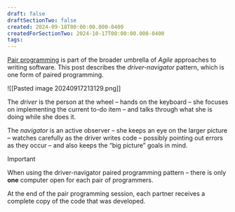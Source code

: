 ```yaml
---
draft: false
draftSectionTwo: false
created: 2024-09-18T00:00:00.000-0400
createdForSectionTwo: 2024-10-17T00:00:00.000-0400
tags: 
---
```


[Pair programming](https://martinfowler.com/articles/on-pair-programming.html) is part of the broader umbrella of _Agile_ approaches to writing software. This post describes the *driver-navigator* pattern, which is one form of paired programming.

![[Pasted image 20240917213129.png]]

The *driver* is the person at the wheel – hands on the keyboard – she focuses on implementing the current to-do item – and talks through what she is doing while she does it.

The *navigator* is an active observer – she keeps an eye on the larger picture – watches carefully as the driver writes code – possibly pointing out errors as they occur – and also keeps the “big picture” goals in mind.

> [!IMPORTANT]
> 
> When using the driver-navigator paired programming pattern – there is only **one** computer open for each pair of programmers.
> 
> At the end of the pair programming session, each partner receives a complete copy of the code that was developed.